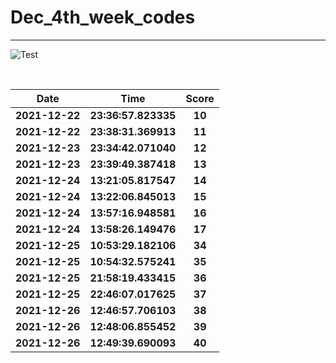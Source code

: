 # Dec_4th_week_codes
<hr>

![Test](https://github.com/hdmtp-s-basement/Dec_4th_week_codes/actions/workflows/main.yml/badge.svg)

<br>

Date | Time | Score
:-----------:|:----------:|:--------:
**2021-12-22** | **23:36:57.823335** | **10**
**2021-12-22** | **23:38:31.369913** | **11**
**2021-12-23** | **23:34:42.071040** | **12**
**2021-12-23** | **23:39:49.387418** | **13**
**2021-12-24** | **13:21:05.817547** | **14**
**2021-12-24** | **13:22:06.845013** | **15**
**2021-12-24** | **13:57:16.948581** | **16**
**2021-12-24** | **13:58:26.149476** | **17**
**2021-12-25** | **10:53:29.182106** | **34**
**2021-12-25** | **10:54:32.575241** | **35**
**2021-12-25** | **21:58:19.433415** | **36**
**2021-12-25** | **22:46:07.017625** | **37**
**2021-12-26** | **12:46:57.706103** | **38**
**2021-12-26** | **12:48:06.855452** | **39**
**2021-12-26** | **12:49:39.690093** | **40**